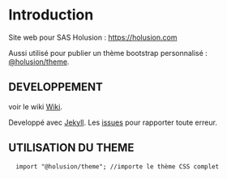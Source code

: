 # Introduction

Site web pour SAS Holusion : https://holusion.com

Aussi utilisé pour publier un thème bootstrap personnalisé : [@holusion/theme](https://www.npmjs.com/package/@holusion/theme).

## DEVELOPPEMENT

voir le wiki [Wiki](https://github.com/Holusion/holusion.com/wiki).

Developpé avec [Jekyll](https://jekyllrb.com/). Les [issues](https://github.com/Holusion/holusion.com/issues) pour rapporter toute erreur.

## UTILISATION DU THEME

```
  import "@holusion/theme"; //importe le thème CSS complet
```